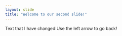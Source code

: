 ```yaml
---
layout: slide
title: "Welcome to our second slide!"
---
```

Text that I have changed
Use the left arrow to go back!
